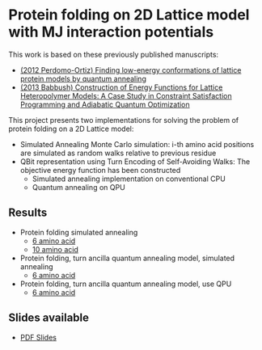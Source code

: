 # Protein folding on 2D Lattice model with MJ interaction potentials

This work is based on these previously published manuscripts:
- [(2012 Perdomo-Ortiz) Finding low-energy conformations of lattice protein models by quantum annealing](https://www.nature.com/articles/srep00571)
- [(2013  Babbush) Construction of Energy Functions for Lattice Heteropolymer Models: A Case Study in Constraint Satisfaction Programming and Adiabatic Quantum Optimization](https://arxiv.org/abs/1211.3422)

This project presents two implementations for solving the problem of protein folding on a 2D Lattice model:
- Simulated Annealing Monte Carlo simulation: i-th amino acid positions are simulated as random walks relative to previous residue
- QBit representation using Turn Encoding of Self-Avoiding Walks: The objective energy function has been constructed
    - Simulated annealing implementation on conventional CPU
    - Quantum annealing on QPU

## Results

- Protein folding simulated annealing
    - [6 amino acid](https://htmlpreview.github.io/?https://github.com/argearriojas/2dlattice-protfold/blob/master/2DLattice_MJ_SimulatedAnnealing/2DLattice_MJ_SimulatedAnnealing_L06.html)
    - [10 amino acid](https://htmlpreview.github.io/?https://github.com/argearriojas/2dlattice-protfold/blob/master/2DLattice_MJ_SimulatedAnnealing/2DLattice_MJ_SimulatedAnnealing_L10.html)
- Protein folding, turn ancilla quantum annealing model, simulated annealing
    - [6 amino acid](https://htmlpreview.github.io/?https://github.com/argearriojas/2dlattice-protfold/blob/master/2DLattice_MJ_SimulatedAncillaEncoding/2DLattice_MJ_SimulatedAncillaEncoding_L06.html)
- Protein folding, turn ancilla quantum annealing model, use QPU
    - [6 amino acid](https://htmlpreview.github.io/?https://github.com/argearriojas/2dlattice-protfold/blob/master/2DLattice_MJ_QPUAncillaEncoding/2DLattice_MJ_QPUAncillaEncoding_L06.html)

## Slides available
- [PDF Slides](https://github.com/argearriojas/2dlattice-protfold/blob/master/Protein%20Folding,%202D%20MJ%20Lattice%20model%20on%20DWave%20quantum%20annealing%20hardware.pdf)